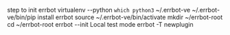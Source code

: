 step to init errbot
virtualenv --python `which python3` ~/.errbot-ve
~/.errbot-ve/bin/pip install errbot
source ~/.errbot-ve/bin/activate
mkdir ~/errbot-root
cd ~/errbot-root
errbot --init
Local test mode
errbot -T
newplugin
